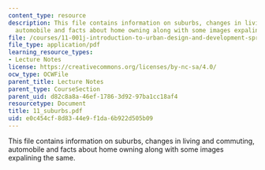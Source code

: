 ```yaml
---
content_type: resource
description: This file contains information on suburbs, changes in living and commuting,
  automobile and facts about home owning along with some images expalining the same.
file: /courses/11-001j-introduction-to-urban-design-and-development-spring-2006/e0c454cf8d8344e9f1da6b922d505b09_11_suburbs.pdf
file_type: application/pdf
learning_resource_types:
- Lecture Notes
license: https://creativecommons.org/licenses/by-nc-sa/4.0/
ocw_type: OCWFile
parent_title: Lecture Notes
parent_type: CourseSection
parent_uid: d82c8a8a-46ef-1786-3d92-97ba1cc18af4
resourcetype: Document
title: 11_suburbs.pdf
uid: e0c454cf-8d83-44e9-f1da-6b922d505b09
---
```

This file contains information on suburbs, changes in living and commuting, automobile and facts about home owning along with some images expalining the same.